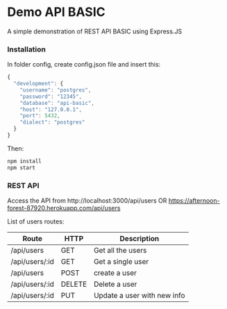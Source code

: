 # Demo API BASIC
A simple demonstration of REST API BASIC using Express.JS

### Installation
In folder config, create config.json file and insert this:

```javascript
{
  "development": {
    "username": "postgres",
    "password": "12345",
    "database": "api-basic",
    "host": "127.0.0.1",
    "port": 5432,
    "dialect": "postgres"
  }
}
```

Then:

```javascript
npm install
npm start
```

### REST API
Access the API from http://localhost:3000/api/users
OR
https://afternoon-forest-87920.herokuapp.com/api/users

List of users routes:

Route | HTTP | Description
----- | ---- | -----------
/api/users | GET | Get all the users
/api/users/:id | GET | Get a single user
/api/users | POST | create a user
/api/users/:id | DELETE | Delete a user
/api/users/:id | PUT | Update a user with new info

